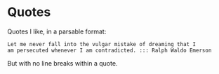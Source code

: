 # Quotes

Quotes I like, in a parsable format:

    Let me never fall into the vulgar mistake of dreaming that I
    am persecuted whenever I am contradicted. ::: Ralph Waldo Emerson

But with no line breaks within a quote.

